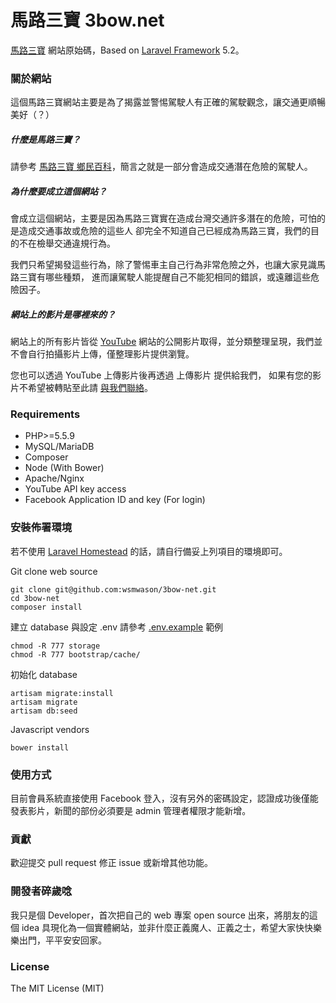 # 馬路三寶 3bow.net

[馬路三寶](https://3bow.net) 網站原始碼，Based on [Laravel Framework](https://laravel.com/) 5.2。

### 關於網站

這個馬路三寶網站主要是為了揭露並警惕駕駛人有正確的駕駛觀念，讓交通更順暢美好（？）

##### 什麼是馬路三寶？

請參考 [馬路三寶 鄉民百科](http://zh.pttpedia.wikia.com/wiki/%E9%A6%AC%E8%B7%AF%E4%B8%89%E5%AF%B6)，簡言之就是一部分會造成交通潛在危險的駕駛人。

##### 為什麼要成立這個網站？

會成立這個網站，主要是因為馬路三寶實在造成台灣交通許多潛在的危險，可怕的是造成交通事故或危險的這些人 卻完全不知道自己已經成為馬路三寶，我們的目的不在檢舉交通違規行為。

我們只希望揭發這些行為，除了警惕車主自己行為非常危險之外，也讓大家見識馬路三寶有哪些種類， 進而讓駕駛人能提醒自己不能犯相同的錯誤，或遠離這些危險因子。

##### 網站上的影片是哪裡來的？

網站上的所有影片皆從 [YouTube](https://www.youtube.com/) 網站的公開影片取得，並分類整理呈現，我們並不會自行拍攝影片上傳，僅整理影片提供瀏覽。

您也可以透過 YouTube 上傳影片後再透過 上傳影片 提供給我們， 如果有您的影片不希望被轉貼至此請 [與我們聯絡](https://3bow.net/contact)。

### Requirements

 * PHP>=5.5.9
 * MySQL/MariaDB
 * Composer
 * Node (With Bower)
 * Apache/Nginx
 * YouTube API key access
 * Facebook Application ID and key (For login)

### 安裝佈署環境

若不使用 [Laravel Homestead](https://laravel.com/docs/5.2/homestead) 的話，請自行備妥上列項目的環境即可。

Git clone web source

    git clone git@github.com:wsmwason/3bow-net.git
    cd 3bow-net
    composer install

建立 database 與設定 .env 請參考 [.env.example](https://github.com/wsmwason/3bow-net/blob/master/.env.example) 範例

    chmod -R 777 storage
    chmod -R 777 bootstrap/cache/

初始化 database

    artisam migrate:install
    artisam migrate
    artisam db:seed

Javascript vendors

    bower install

### 使用方式

目前會員系統直接使用 Facebook 登入，沒有另外的密碼設定，認證成功後僅能發表影片，新聞的部份必須要是 admin 管理者權限才能新增。

### 貢獻

歡迎提交 pull request 修正 issue 或新增其他功能。

### 開發者碎歲唸

我只是個 Developer，首次把自己的 web 專案 open source 出來，將朋友的這個 idea 具現化為一個實體網站，並非什麼正義魔人、正義之士，希望大家快快樂樂出門，平平安安回家。

### License

The MIT License (MIT)